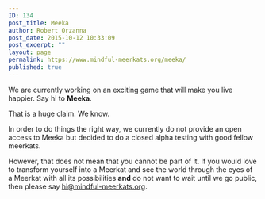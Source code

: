 ```yaml
---
ID: 134
post_title: Meeka
author: Robert Orzanna
post_date: 2015-10-12 10:33:09
post_excerpt: ""
layout: page
permalink: https://www.mindful-meerkats.org/meeka/
published: true
---
```

We are currently working on an exciting game that will make you live happier. Say hi to **Meeka**.

That is a huge claim. We know. 

In order to do things the right way, we currently do not provide an open access to Meeka but decided to do a closed alpha testing with good fellow meerkats. 

However, that does not mean that you cannot be part of it. If you would love to transform yourself into a Meerkat and see the world through the eyes of a Meerkat with all its possibilities **and** do not want to wait until we go public, then please say [hi@mindful-meerkats.org](mailto:hi@mindful-meerkats.org).